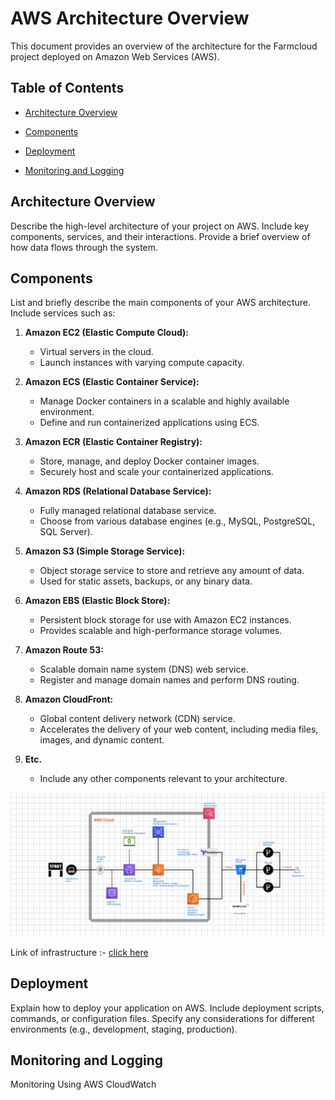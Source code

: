 # AWS Architecture Overview

This document provides an overview of the architecture for the Farmcloud project deployed on Amazon Web Services (AWS).

## Table of Contents

- [Architecture Overview](#architecture-overview)
- [Components](#components)

- [Deployment](#deployment)
- [Monitoring and Logging](#monitoring-and-logging)


## Architecture Overview

Describe the high-level architecture of your project on AWS. Include key components, services, and their interactions. Provide a brief overview of how data flows through the system.

## Components

List and briefly describe the main components of your AWS architecture. Include services such as:

1. **Amazon EC2 (Elastic Compute Cloud):**
   - Virtual servers in the cloud.
   - Launch instances with varying compute capacity.

3. **Amazon ECS (Elastic Container Service):**
   - Manage Docker containers in a scalable and highly available environment.
   - Define and run containerized applications using ECS.

4. **Amazon ECR (Elastic Container Registry):**
   - Store, manage, and deploy Docker container images.
   - Securely host and scale your containerized applications.

5. **Amazon RDS (Relational Database Service):**
   - Fully managed relational database service.
   - Choose from various database engines (e.g., MySQL, PostgreSQL, SQL Server).

6. **Amazon S3 (Simple Storage Service):**
   - Object storage service to store and retrieve any amount of data.
   - Used for static assets, backups, or any binary data.

9. **Amazon EBS (Elastic Block Store):**
   - Persistent block storage for use with Amazon EC2 instances.
   - Provides scalable and high-performance storage volumes.

10. **Amazon Route 53:**
    - Scalable domain name system (DNS) web service.
    - Register and manage domain names and perform DNS routing.

11. **Amazon CloudFront:**
    - Global content delivery network (CDN) service.
    - Accelerates the delivery of your web content, including media files, images, and dynamic content.

12. **Etc.**
    - Include any other components relevant to your architecture.


![AWS Infrastructure](images/AWS_Infrasture.png)

Link of infrastructure :- [click here](https://app.cloudcraft.co/view/d4d238cf-c127-469a-9b2b-74fe91d59539?key=46cd515f-5034-4d3e-86a2-05a75888e1c1)

## Deployment
Explain how to deploy your application on AWS. Include deployment scripts, commands, or configuration files. Specify any considerations for different environments (e.g., development, staging, production).

## Monitoring and Logging
Monitoring Using AWS CloudWatch



